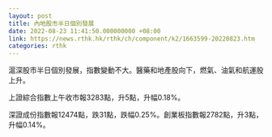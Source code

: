 ```yaml
---
layout: post
title: 內地股市半日個別發展
date: 2022-08-23 11:41:50.000000000 +08:00
link: https://news.rthk.hk/rthk/ch/component/k2/1663599-20220823.htm
categories: rthk
---
```


滬深股市半日個別發展，指數變動不大。醫藥和地產股向下，燃氣、油氣和航運股上升。

上證綜合指數上午收市報3283點，升5點，升幅0.18%。

深證成份指數報12474點，跌31點，跌幅0.25%。創業板指數報2782點，升3點，升幅0.14%。
